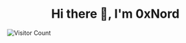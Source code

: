 <h1 align="center">Hi there 👋, I'm 0xNord</h1>

<!-- - 🔭 I’m currently working on  -->
<!-- - 🌱 I sometimes write tech articles on  -->
<!-- - 💞️ I’m looking to collaborate on ... -->
<!-- - 📫 How to reach me ... -->
<!-- - 👀 I’m interested in ... -->
<!-- - ⚡ Fun fact:  -->

![Visitor Count](https://profile-counter.glitch.me/{0xNord}/count.svg)

<!---
0xNord/0xNord is a ✨ special ✨ repository because its `README.md` (this file) appears on your GitHub profile.
You can click the Preview link to take a look at your changes.
--->
